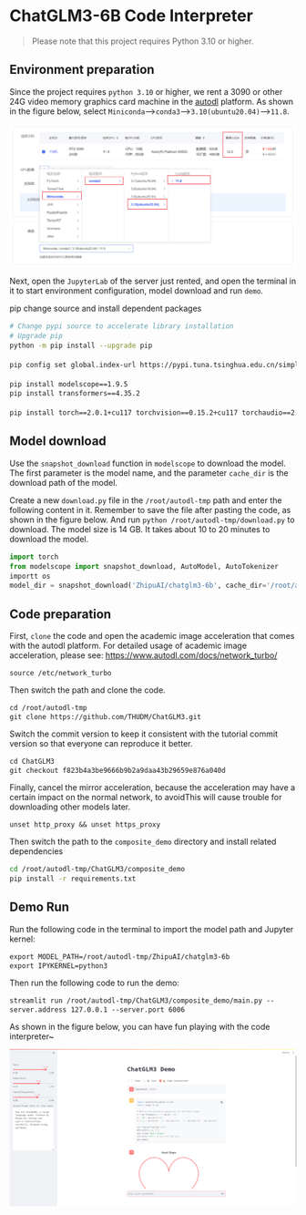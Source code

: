 # ChatGLM3-6B Code Interpreter

> Please note that this project requires Python 3.10 or higher.

## Environment preparation

Since the project requires `python 3.10` or higher, we rent a 3090 or other 24G video memory graphics card machine in the [autodl](https://www.autodl.com/) platform. As shown in the figure below, select `Miniconda`-->`conda3`-->`3.10(ubuntu20.04)`-->`11.8`.

![Alt ​​text](images/image-4.png)

Next, open the `JupyterLab` of the server just rented, and open the terminal in it to start environment configuration, model download and run `demo`.

pip change source and install dependent packages

```bash
# Change pypi source to accelerate library installation
# Upgrade pip
python -m pip install --upgrade pip

pip config set global.index-url https://pypi.tuna.tsinghua.edu.cn/simple

pip install modelscope==1.9.5
pip install transformers==4.35.2

pip install torch==2.0.1+cu117 torchvision==0.15.2+cu117 torchaudio==2.0.2 --index-url https://download.pytorch.org/whl/cu117
```

## Model download

Use the `snapshot_download` function in `modelscope` to download the model. The first parameter is the model name, and the parameter `cache_dir` is the download path of the model.

Create a new `download.py` file in the `/root/autodl-tmp` path and enter the following content in it. Remember to save the file after pasting the code, as shown in the figure below. And run `python /root/autodl-tmp/download.py` to download. The model size is 14 GB. It takes about 10 to 20 minutes to download the model.

```python
import torch
from modelscope import snapshot_download, AutoModel, AutoTokenizer
importt os
model_dir = snapshot_download('ZhipuAI/chatglm3-6b', cache_dir='/root/autodl-tmp', revision='master')
```

## Code preparation

First, `clone` the code and open the academic image acceleration that comes with the autodl platform. For detailed usage of academic image acceleration, please see: https://www.autodl.com/docs/network_turbo/

```shell
source /etc/network_turbo
```

Then switch the path and clone the code.

```shell
cd /root/autodl-tmp
git clone https://github.com/THUDM/ChatGLM3.git
```

Switch the commit version to keep it consistent with the tutorial commit version so that everyone can reproduce it better.

```shell
cd ChatGLM3
git checkout f823b4a3be9666b9b2a9daa43b29659e876a040d
```

Finally, cancel the mirror acceleration, because the acceleration may have a certain impact on the normal network, to avoidThis will cause trouble for downloading other models later.

```shell
unset http_proxy && unset https_proxy
```

Then switch the path to the `composite_demo` directory and install related dependencies
```bash
cd /root/autodl-tmp/ChatGLM3/composite_demo
pip install -r requirements.txt
```

## Demo Run

Run the following code in the terminal to import the model path and Jupyter kernel:

```shell
export MODEL_PATH=/root/autodl-tmp/ZhipuAI/chatglm3-6b
export IPYKERNEL=python3
```

Then run the following code to run the demo:

```shell
streamlit run /root/autodl-tmp/ChatGLM3/composite_demo/main.py --server.address 127.0.0.1 --server.port 6006
```

As shown in the figure below, you can have fun playing with the code interpreter~

![Alt ​​text](images/image-5.png)